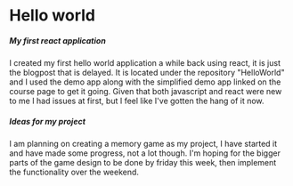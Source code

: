 # Hello world

##### My first react application

I created my first hello world application a while back using react, it is just the blogpost that is delayed.
It is located under the repository "HelloWorld" and I used the demo app along with the simplified demo app linked on the 
course page to get it going. Given that both javascript and react were new to me I had issues at first, but I feel like I've gotten the hang
of it now.

##### Ideas for my project

I am planning on creating a memory game as my project, I have started it and have made some progress, not a lot though.
I'm hoping for the bigger parts of the game design to be done by friday this week, then implement the functionality over the weekend.
